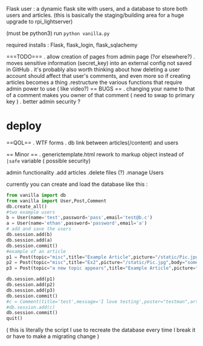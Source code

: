 Flask user : a dynamic flask site with users, and a database to store both users and articles. (this is basically the staging/building area for a huge upgrade to rpi_lightserver)

(must be python3)
run `python vanilla.py`

required installs : Flask, flask_login, flask_sqlachemy

 ===TODO===
. allow creation of pages from admin page (?or elsewhere?)
. moves sensitive information (secret_key) into an  external config not saved in GitHub
. it's probably also worth thinking about how deleting a user account should affect that user's comments, and even more so if creating articles becomes a thing
.restructure the various functions that require admin power to use ( like video?)
== BUGS ==
. changing your name to that of a comment makes you owner of that comment ( need to swap to primary key )
. better admin security ?
# deploy

==QOL==
. WTF forms
. db link between articles(/content) and users

== Minor ==
. generictemplate.html rework to markup object instead of `|safe` variable ( possible security)


admin functionality
.add articles
.delete files (?)
.manage Users

currently you can create and load the database like this :
```python
from vanilla import db
from vanilla import User,Post,Comment
db.create_all()
#two example users
b = User(name='test',password='pass',email='test@b.c')
a = User(name='ethan',password='password',email='a')
# add and save the users
db.session.add(b)
db.session.add(a)
db.session.commit()
#example of an article
p1 = Post(topic="misc",title="Example Article",picture="/static/Pic.jpg",body="This is the body of the article, which accepts <i> HTML tags </i>")
p2 = Post(topic="misc",title="Ex2",picture="/static/Pic.jpg",body="some random placeholder text here please")
p3 = Post(topic="a new topic appears",title="Example Article",picture="/static/Pic.jpg",body="I yote a duck off a cliff... turns out they can fly, so everything was fine")

db.session.add(p1)
db.session.add(p2)
db.session.add(p3)
db.session.commit()
#c = Comment(title='test',message='I love testing',poster="testman",article=1)
#db.session.add(c)
db.session.commit()
quit()
```
( this is literally the script I use to recreate the database every time I break it or have to make a migrating change )
